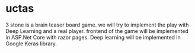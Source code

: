 # uctas
3 stone is a brain teaser board game. we will try to implement the play with Deep Learning and a real player.
frontend of the game will be implemented in ASP.Net Core with razor pages. 
Deep learning will be implemented in Google Keras library.
